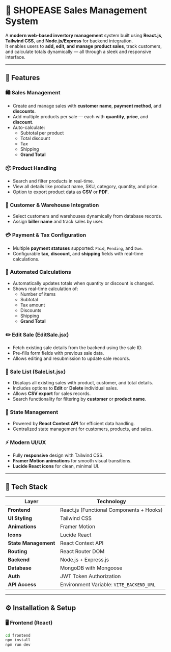 # 🧾 SHOPEASE Sales Management System

A **modern web-based invertory management** system built using **React.js**, **Tailwind CSS**, and **Node.js/Express** for backend integration.  
It enables users to **add, edit, and manage product sales**, track customers, and calculate totals dynamically — all through a sleek and responsive interface.

---

## 🚀 Features

### 🛍️ Sales Management
- Create and manage sales with **customer name**, **payment method**, and **discounts**.
- Add multiple products per sale — each with **quantity**, **price**, and **discount**.
- Auto-calculate:
  - Subtotal per product
  - Total discount
  - Tax
  - Shipping
  - **Grand Total**

### 📦 Product Handling
- Search and filter products in real-time.  
- View all details like product name, SKU, category, quantity, and price.  
- Option to export product data as **CSV** or **PDF**.

### 👤 Customer & Warehouse Integration
- Select customers and warehouses dynamically from database records.
- Assign **biller name** and track sales by user.

### 💳 Payment & Tax Configuration
- Multiple **payment statuses** supported: `Paid`, `Pending`, and `Due`.  
- Configurable **tax**, **discount**, and **shipping** fields with real-time calculations.

### 🧮 Automated Calculations
- Automatically updates totals when quantity or discount is changed.
- Shows real-time calculation of:
  - Number of items  
  - Subtotal  
  - Tax amount  
  - Discounts  
  - Shipping  
  - **Grand Total**

### ✏️ Edit Sale (EditSale.jsx)
- Fetch existing sale details from the backend using the sale ID.
- Pre-fills form fields with previous sale data.
- Allows editing and resubmission to update sale records.

### 📜 Sale List (SaleList.jsx)
- Displays all existing sales with product, customer, and total details.
- Includes options to **Edit** or **Delete** individual sales.
- Allows **CSV export** for sales records.
- Search functionality for filtering by **customer** or **product name**.

### 🧠 State Management
- Powered by **React Context API** for efficient data handling.
- Centralized state management for customers, products, and sales.

### ⚡ Modern UI/UX
- Fully **responsive** design with Tailwind CSS.
- **Framer Motion animations** for smooth visual transitions.
- **Lucide React icons** for clean, minimal UI.

---

## 🧩 Tech Stack

| Layer | Technology |
|-------|-------------|
| **Frontend** | React.js (Functional Components + Hooks) |
| **UI Styling** | Tailwind CSS |
| **Animations** | Framer Motion |
| **Icons** | Lucide React |
| **State Management** | React Context API |
| **Routing** | React Router DOM |
| **Backend** | Node.js + Express.js |
| **Database** | MongoDB with Mongoose |
| **Auth** | JWT Token Authorization |
| **API Access** | Environment Variable: `VITE_BACKEND_URL` |

---

## ⚙️ Installation & Setup

### 🖥️ Frontend (React)
```bash
cd frontend
npm install
npm run dev
